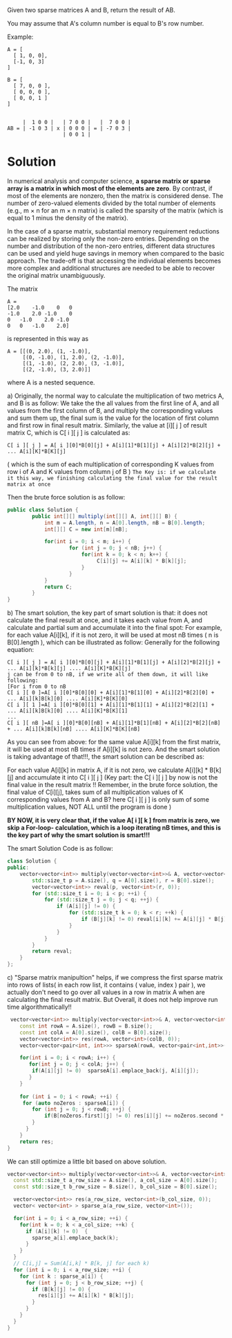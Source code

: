 Given two sparse matrices A and B, return the result of AB.

You may assume that A's column number is equal to B's row number.

Example:

```
A = [
  [ 1, 0, 0],
  [-1, 0, 3]
]

B = [
  [ 7, 0, 0 ],
  [ 0, 0, 0 ],
  [ 0, 0, 1 ]
]


     |  1 0 0 |   | 7 0 0 |   |  7 0 0 |
AB = | -1 0 3 | x | 0 0 0 | = | -7 0 3 |
                  | 0 0 1 |
```

# Solution

In numerical analysis and computer science, __a sparse matrix or sparse array is a matrix in which most of the elements are zero__. By contrast, if most of the elements are nonzero, then the matrix is considered dense. The number of zero-valued elements divided by the total number of elements (e.g., m × n for an m × n matrix) is called the sparsity of the matrix (which is equal to 1 minus the density of the matrix).


In the case of a sparse matrix, substantial memory requirement reductions can be realized by storing only the non-zero entries. Depending on the number and distribution of the non-zero entries, different data structures can be used and yield huge savings in memory when compared to the basic approach. The trade-off is that accessing the individual elements becomes more complex and additional structures are needed to be able to recover the original matrix unambiguously.

The matrix
```
A =	
[2.0	-1.0	0	0
-1.0	2.0	-1.0	0
0	-1.0	2.0	-1.0
0	0	-1.0	2.0]
```
is represented in this way as
```
A = [[(0, 2.0), (1, -1.0)],
     [(0, -1.0), (1, 2.0), (2, -1.0)],
     [(1, -1.0), (2, 2.0), (3, -1.0)],
     [(2, -1.0), (3, 2.0)]]
```     
where A is a nested sequence. 

a) Originally, the normal way to calculate the multiplication of two metrics A, and B is as follow:
We take the the all values from the first line of A, and all values from the first column of B, and multiply the corresponding values and sum them up, the final sum is the value for the location of first column and first row in final result matrix. Similarly, the value at [i][ j ] of result matrix C, which is C[ i ][ j ] is calculated as:

```C[ i ][ j ] = A[ i ][0]*B[0][j] + A[i][1]*B[1][j] + A[i][2]*B[2][j] + ... A[i][K]*B[K][j]```

( which is the sum of each multiplication of corresponding K values from row i of A and K values from column j of B )
```The Key is: if we calculate it this way, we finishing calculating the final value for the result matrix at once```

Then the brute force solution is as follow:

```java
public class Solution {
        public int[][] multiply(int[][] A, int[][] B) {
            int m = A.length, n = A[0].length, nB = B[0].length;
            int[][] C = new int[m][nB];

            for(int i = 0; i < m; i++) {
                    for (int j = 0; j < nB; j++) {
                        for(int k = 0; k < n; k++) {
                             C[i][j] += A[i][k] * B[k][j];
                        }
                    }
            }
            return C;  
        }
}
```

b) The smart solution, the key part of smart solution is that: it does not calculate the final result at once, and it takes each value from A, and calculate and partial sum and accumulate it into the final spot:
For example, for each value A[i][k], if it is not zero, it will be used at most nB times ( n is B[0].length ), which can be illustrated as follow:
Generally for the following equation:

```
C[ i ][ j ] = A[ i ][0]*B[0][j] + A[i][1]*B[1][j] + A[i][2]*B[2][j] + ... A[i][k]*B[k][j] .... A[i][K]*B[K][j]
j can be from 0 to nB, if we write all of them down, it will like following:
[For i from 0 to nB
C[ i ][ 0 ]=A[ i ][0]*B[0][0] + A[i][1]*B[1][0] + A[i][2]*B[2][0] + ... A[i][k]B[k][0] .... A[i][K]*B[K][0]
C[ i ][ 1 ]=A[ i ][0]*B[0][1] + A[i][1]*B[1][1] + A[i][2]*B[2][1] + ... A[i][k]B[k][0] .... A[i][K]*B[K][1]
...
C[ i ][ nB ]=A[ i ][0]*B[0][nB] + A[i][1]*B[1][nB] + A[i][2]*B[2][nB] + ... A[i][k]B[k][nB] .... A[i][K]*B[K][nB]
```

As you can see from above: for the same value A[i][k] from the first matrix, it will be used at most nB times if A[i][k] is not zero. And the smart solution is taking advantage of that!!!, the smart solution can be described as:

For each value A[i][k] in matrix A, if it is not zero, we calculate A[i][k] * B[k][j] and accumulate it into C[ i ][ j ] (Key part: the C[ i ][ j ] by now is not the final value in the result matrix !! Remember, in the brute force solution, the final value of C[i][j], takes sum of all multiplication values of K corresponding values from A and B? here C[ i ][ j ] is only sum of some multiplication values, NOT ALL until the program is done )

__BY NOW, it is very clear that, if the value A[ i ][ k ] from matrix is zero, we skip a For-loop- calculation, which is a loop iterating nB times, and this is the key part of why the smart solution is smart!!!__

The smart Solution Code is as follow:

```cpp
class Solution {
public:
    vector<vector<int>> multiply(vector<vector<int>>& A, vector<vector<int>>& B) {
        std::size_t p = A.size(), q = A[0].size(), r = B[0].size();
        vector<vector<int>> reval(p, vector<int>(r, 0));
        for (std::size_t i = 0; i < p; ++i) {
            for (std::size_t j = 0; j < q; ++j) {
                if (A[i][j] != 0) {
                    for (std::size_t k = 0; k < r; ++k) {
                        if (B[j][k] != 0) reval[i][k] += A[i][j] * B[j][k];
                    }
                }
            }
        }
        return reval;
    }
};
```

c) "Sparse matrix manipultion" helps, if we compress the first sparse matrix into rows of lists( in each row list, it contains ( value, index ) pair ), we actually don't need to go over all values in a row in matrix A when are calculating the final result matrix. But Overall, it does not help improve run time algorithmatically!!

```cpp
 vector<vector<int>> multiply(vector<vector<int>>& A, vector<vector<int>>& B) {
    const int rowA = A.size(), rowB = B.size();
    const int colA = A[0].size(), colB = B[0].size();
    vector<vector<int>> res(rowA, vector<int>(colB, 0));
    vector<vector<pair<int, int>>> sparseA(rowA, vector<pair<int,int>>());

    for(int i = 0; i < rowA; i++) {
       for(int j = 0; j < colA; j++) {
        if(A[i][j] != 0)  sparseA[i].emplace_back(j, A[i][j]);
       }
    }
     
    for (int i = 0; i < rowA; ++i) {
     for (auto noZeros : sparseA[i]) {
        for (int j = 0; j < rowB; ++j) {
            if(B[noZeros.first][j] != 0) res[i][j] += noZeros.second * B[noZeros.first][j];
        }
      }
    }
    return res;
}
```

We can still optimize a little bit based on above solution.

```cpp
vector<vector<int>> multiply(vector<vector<int>>& A, vector<vector<int>>& B) {
  const std::size_t a_row_size = A.size(), a_col_size = A[0].size();
  const std::size_t b_row_size = B.size(), b_col_size = B[0].size();

  vector<vector<int>> res(a_row_size, vector<int>(b_col_size, 0));
  vector< vector<int> > sparse_a(a_row_size, vector<int>());

  for(int i = 0; i < a_row_size; ++i) {
    for(int k = 0; k < a_col_size; ++k) {
      if (A[i][k] != 0)  {
        sparse_a[i].emplace_back(k);
      }
    }
  }
  // C[i,j] = Sum(A[i,k] * B[k, j] for each k)
  for (int i = 0; i < a_row_size; ++i) {
    for (int k : sparse_a[i]) {
      for (int j = 0; j < b_row_size; ++j) {
        if (B[k][j] != 0) {
          res[i][j] += A[i][k] * B[k][j];
        }
      }
    }
  }
}
```
